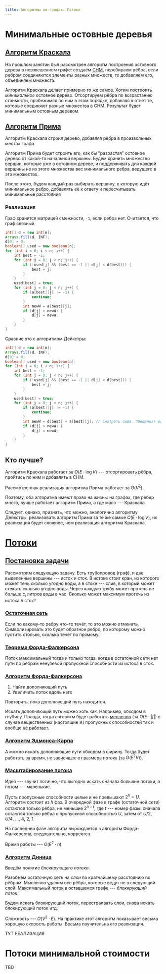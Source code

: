 ```yaml
---
title: Алгоритмы на графах: Потоки
---
```


Минимальные остовные деревья
===========================

[Алгоритм Краскала](http://neerc.ifmo.ru/wiki/index.php?title=%D0%90%D0%BB%D0%B3%D0%BE%D1%80%D0%B8%D1%82%D0%BC_%D0%9A%D1%80%D0%B0%D1%81%D0%BA%D0%B0%D0%BB%D0%B0)
-------------------

На прошлом занятии был рассмотрен алгоритм построения остовного дерева в
невзвешенном графе: создаём [СНМ](http://neerc.ifmo.ru/wiki/index.php?title=%D0%94%D0%B8%D1%81%D0%BA%D1%80%D0%B5%D1%82%D0%BD%D0%B0%D1%8F_%D0%BC%D0%B0%D1%82%D0%B5%D0%BC%D0%B0%D1%82%D0%B8%D0%BA%D0%B0,_%D0%B0%D0%BB%D0%B3%D0%BE%D1%80%D0%B8%D1%82%D0%BC%D1%8B_%D0%B8_%D1%81%D1%82%D1%80%D1%83%D0%BA%D1%82%D1%83%D1%80%D1%8B_%D0%B4%D0%B0%D0%BD%D0%BD%D1%8B%D1%85#.D0.A1.D0.B8.D1.81.D1.82.D0.B5.D0.BC.D0.B0_.D0.BD.D0.B5.D0.BF.D0.B5.D1.80.D0.B5.D1.81.D0.B5.D0.BA.D0.B0.D1.8E.D1.89.D0.B8.D1.85.D1.81.D1.8F_.D0.BC.D0.BD.D0.BE.D0.B6.D0.B5.D1.81.D1.82.D0.B2), перебираем рёбра, если ребром
соединяются элементы разных множеств, то добавляем его, объединяем множеста.

Алгоритм Краскала делает примерно то же самое. Хотим построить _минимальное_
остовное дерево. Отсортируем рёбра по возрастанию стоимости, пробежимся по ним
в этом порядке, добавляя в ответ те, которые соединяют разные множества в СНМ.
Результат будет минимальным остовным деревом.

[Алгоритм Прима](http://neerc.ifmo.ru/wiki/index.php?title=%D0%90%D0%BB%D0%B3%D0%BE%D1%80%D0%B8%D1%82%D0%BC_%D0%9F%D1%80%D0%B8%D0%BC%D0%B0)
----------------

Алгоритм Краскала строил дерево, добавляя рёбра в произвольных местах графа.

Алгоритм Прима будет строить его, как бы "разрастая" остовное дерево от
какой-то начальной вершины. Будем хранить множество вершин, которые уже в
остовном дереве, и поддерживать для каждой вершины не из этого множества 
вес минимального ребра, ведущего в это множество.

После этого, будем каждый раз выбирать вершину, в которую идёт минимальное
ребро, добавлять её к ответу и пересчитывать минимальные расстояния

### Реализация

Граф хранится матрицей смежности, `-1`, если ребра нет. Считается, что граф
связный.

~~~~~~~~~~~~~~~~java
int[] d = new int[n];
Arrays.fill(d, INF);
d[0] = 0;
boolean[] used = new boolean[n];
for (int i = 0; i < n; i++) {
    int best = -1;
    for (int j = 0; j < n; j++) {
        if (!used[j] && (best == -1 || d[j] < d[best])) {
            best = j;
        }
    }
    used[best] = true;
    for (int j = 0; j < n; j++) {
        if (a[best][j] != -1) {
            continue;
        }
        int newW = a[best][j];
        if (d[j] > newW) {
            d[j] = newW;
        }
    }
}
~~~~~~~~~~~~~~~~~~~~

Сравние это с алгоритмом Дейкстры:

~~~~~~~~~~~~~~~~java
int[] d = new int[n];
Arrays.fill(d, INF);
d[0] = 0;
boolean[] used = new boolean[n];
for (int i = 0; i < n; i++) {
    int best = -1;
    for (int j = 0; j < n; j++) {
        if (!used[j] && (best == -1 || d[j] < d[best])) {
            best = j;
        }
    }
    used[best] = true;
    for (int j = 0; j < n; j++) {
        if (a[best][j] != -1) {
            continue;
        }
        int newW = d[best] + a[best][j]; // Смотреть сюда. Обещанная одна строчка
        if (d[j] > newW) {
            d[j] = newW;
        }
    }
}
~~~~~~~~~~~~~~~~~~~~

Кто лучше?
----------

Алгоритм Краскала работает за $O(E \cdot \log V)$ --- отсортировать рёбра,
пройтись по ним и добавлять в СНМ.

Рассмотренная реализация алгоритма Прима работает за $O(V^2)$.

Поэтому, оба алгоритма имеют право на жизнь: на графах, где рёбер много, лучше 
работает алгоритм Прима, а где мало --- Краскала.

Следует, однако, признать, что можно, аналогично алгоритму Дейкстры, реализовать
алгоритм Прима за те же самые $O(E \cdot \log V)$, но реализация будет сложнее,
чем реализация алгоритма Краскала.


[Потоки](http://neerc.ifmo.ru/wiki/index.php?title=%D0%94%D0%B8%D1%81%D0%BA%D1%80%D0%B5%D1%82%D0%BD%D0%B0%D1%8F_%D0%BC%D0%B0%D1%82%D0%B5%D0%BC%D0%B0%D1%82%D0%B8%D0%BA%D0%B0,_%D0%B0%D0%BB%D0%B3%D0%BE%D1%80%D0%B8%D1%82%D0%BC%D1%8B_%D0%B8_%D1%81%D1%82%D1%80%D1%83%D0%BA%D1%82%D1%83%D1%80%D1%8B_%D0%B4%D0%B0%D0%BD%D0%BD%D1%8B%D1%85#.D0.97.D0.B0.D0.B4.D0.B0.D1.87.D0.B0_.D0.BE_.D0.BC.D0.B0.D0.BA.D1.81.D0.B8.D0.BC.D0.B0.D0.BB.D1.8C.D0.BD.D0.BE.D0.BC_.D0.BF.D0.BE.D1.82.D0.BE.D0.BA.D0.B5)
======

[Постановка задачи](http://neerc.ifmo.ru/wiki/index.php?title=%D0%9E%D0%BF%D1%80%D0%B5%D0%B4%D0%B5%D0%BB%D0%B5%D0%BD%D0%B8%D0%B5_%D1%81%D0%B5%D1%82%D0%B8,_%D0%BF%D0%BE%D1%82%D0%BE%D0%BA%D0%B0)
-------------------

Рассмотрим следующую задачу. Есть трубопровод (граф), и две выделенные 
вершины --- исток и сток. В истоке стоит кран, из которого может течь сколько
угодно воды, а в стоке --- слив, в который может стекать сколько угодно воды.
Через каждую трубу может протечь не больше $c_i$ литров воды в час. Сколько
может максимум протечь из истока в сток?

### [Остаточная сеть](http://neerc.ifmo.ru/wiki/index.php?title=%D0%94%D0%BE%D0%BF%D0%BE%D0%BB%D0%BD%D1%8F%D1%8E%D1%89%D0%B0%D1%8F_%D1%81%D0%B5%D1%82%D1%8C,_%D0%B4%D0%BE%D0%BF%D0%BE%D0%BB%D0%BD%D1%8F%D1%8E%D1%89%D0%B8%D0%B9_%D0%BF%D1%83%D1%82%D1%8C)

Если по какому-то ребру что-то течёт, то это можно _отменить_. Символизировать
это будет обратное ребро, по которому можно пустить столько, сколько течёт по
прямому.

### [Теорема Форда-Фалкерсона](http://neerc.ifmo.ru/wiki/index.php?title=%D0%A2%D0%B5%D0%BE%D1%80%D0%B5%D0%BC%D0%B0_%D0%A4%D0%BE%D1%80%D0%B4%D0%B0-%D0%A4%D0%B0%D0%BB%D0%BA%D0%B5%D1%80%D1%81%D0%BE%D0%BD%D0%B0)

Поток максимальный тогда и только тогда, когда в остаточной сети нет пути по
рёбрам ненулевой пропускной способности из истока в сток.

### [Алгоритм Форда-Фалкерсона](http://neerc.ifmo.ru/wiki/index.php?title=%D0%90%D0%BB%D0%B3%D0%BE%D1%80%D0%B8%D1%82%D0%BC_%D0%A4%D0%BE%D1%80%D0%B4%D0%B0-%D0%A4%D0%B0%D0%BB%D0%BA%D0%B5%D1%80%D1%81%D0%BE%D0%BD%D0%B0,_%D1%80%D0%B5%D0%B0%D0%BB%D0%B8%D0%B7%D0%B0%D1%86%D0%B8%D1%8F_%D1%81_%D0%BF%D0%BE%D0%BC%D0%BE%D1%89%D1%8C%D1%8E_%D0%BF%D0%BE%D0%B8%D1%81%D0%BA%D0%B0_%D0%B2_%D0%B3%D0%BB%D1%83%D0%B1%D0%B8%D0%BD%D1%83)

1. Найти дополняющий путь
2. Увеличить поток вдоль него

Повторять, пока дополняющий путь находится. 

Искать дополняющий путь можно хоть как. Например, обходом в глубину. Правда,
тогда алгоритм будет работать [медленно](http://neerc.ifmo.ru/wiki/index.php?title=%D0%90%D0%BB%D0%B3%D0%BE%D1%80%D0%B8%D1%82%D0%BC_%D0%A4%D0%BE%D1%80%D0%B4%D0%B0-%D0%A4%D0%B0%D0%BB%D0%BA%D0%B5%D1%80%D1%81%D0%BE%D0%BD%D0%B0,_%D1%80%D0%B5%D0%B0%D0%BB%D0%B8%D0%B7%D0%B0%D1%86%D0%B8%D1%8F_%D1%81_%D0%BF%D0%BE%D0%BC%D0%BE%D1%89%D1%8C%D1%8E_%D0%BF%D0%BE%D0%B8%D1%81%D0%BA%D0%B0_%D0%B2_%D0%B3%D0%BB%D1%83%D0%B1%D0%B8%D0%BD%D1%83#.D0.9F.D1.80.D0.B8.D0.BC.D0.B5.D1.80_.D0.BC.D0.B5.D0.B4.D0.BB.D0.B5.D0.BD.D0.BD.D0.BE.D0.B9_.D1.80.D0.B0.D0.B1.D0.BE.D1.82.D1.8B_.D0.B0.D0.BB.D0.B3.D0.BE.D1.80.D0.B8.D1.82.D0.BC.D0.B0_.D0.A4.D0.BE.D1.80.D0.B4.D0.B0-.D0.A4.D0.B0.D0.BB.D0.BA.D0.B5.D1.80.D1.81.D0.BE.D0.BD.D0.B0_.D1.81_.D0.B8.D1.81.D0.BF.D0.BE.D0.BB.D1.8C.D0.B7.D0.BE.D0.B2.D0.B0.D0.BD.D0.B8.D0.B5.D0.BC_.D0.BF.D0.BE.D0.B8.D1.81.D0.BA.D0.B0_.D0.B2_.D0.B3.D0.BB.D1.83.D0.B1.D0.B8.D0.BD.D1.83_.D0.BF.D0.BE_.D1.81.D1.80.D0.B0.D0.B2.D0.BD.D0.B5.D0.BD.D0.B8.D1.8E_.D1.81_.D1.80.D0.B5.D0.B0.D0.BB.D0.B8.D0.B7.D0.B0.D1.86.D0.B8.D0.B5.D0.B9.2C_.D0.B8.D1.81.D0.BF.D0.BE.D0.BB.D1.8C.D0.B7.D1.83.D1.8E.D1.89.D0.B5.D0.B9_.D0.BF.D0.BE.D0.B8.D1.81.D0.BA_.D0.B2_.D1.88.D0.B8.D1.80.D0.B8.D0.BD.D1.83) (за
$O(E \cdot |f|)$ в случае вещественных (настоящие $\mathbb{R}$) пропускных
способностей так и вообще [не работает](http://ru.wikipedia.org/wiki/%D0%90%D0%BB%D0%B3%D0%BE%D1%80%D0%B8%D1%82%D0%BC_%D0%A4%D0%BE%D1%80%D0%B4%D0%B0_%E2%80%94_%D0%A4%D0%B0%D0%BB%D0%BA%D0%B5%D1%80%D1%81%D0%BE%D0%BD%D0%B0#.D0.9F.D1.80.D0.B8.D0.BC.D0.B5.D1.80_.D0.BD.D0.B5_.D1.81.D1.85.D0.BE.D0.B4.D1.8F.D1.89.D0.B5.D0.B3.D0.BE.D1.81.D1.8F_.D0.B0.D0.BB.D0.B3.D0.BE.D1.80.D0.B8.D1.82.D0.BC.D0.B0).

### [Алгоритм Эдмонса-Карпа](http://neerc.ifmo.ru/wiki/index.php?title=%D0%90%D0%BB%D0%BE%D1%80%D0%B8%D1%82%D0%BC_%D0%AD%D0%B4%D0%BC%D0%BE%D0%BD%D0%B4%D1%81%D0%B0-%D0%9A%D0%B0%D1%80%D0%BF%D0%B0)

А можно искать дополняющие пути обходом в ширину. Тогда будет работать за время,
не зависящее от размера потока (за $O(E^2 V)$).

### [Масштабирование потока](http://neerc.ifmo.ru/wiki/index.php?title=%D0%90%D0%BB%D0%B3%D0%BE%D1%80%D0%B8%D1%82%D0%BC_%D0%BC%D0%B0%D1%81%D1%88%D1%82%D0%B0%D0%B1%D0%B8%D1%80%D0%BE%D0%B2%D0%B0%D0%BD%D0%B8%D1%8F_%D0%BF%D0%BE%D1%82%D0%BE%D0%BA%D0%B0)

Идея --- звучит логично, что выгодно искать сначала большие потоки, а потом ---
маленькие. 

Пусть пропускные способности целые и не превышают $2^h = U$. Алгоритм состоит из
$h$ фаз. В очередной фазе в графе (остаточной сети) остаются только рёбра,
не меньшие $2^{h-t}$, где $t$ --- номер фазы: сначала остаются только рёбра с
пропускной способностью $U$, затем от $U / 2$, $U / 4$, ..., 4, 2, 1.

На последней фазе алгоритм вырождается в алгоритм Форда-Фалкерсона, следовательно,
корректен.

Время работы --- $O(E^2 \cdot h)$.

### [Алгоритм Диница](http://neerc.ifmo.ru/wiki/index.php?title=%D0%A1%D1%85%D0%B5%D0%BC%D0%B0_%D0%B0%D0%BB%D0%B3%D0%BE%D1%80%D0%B8%D1%82%D0%BC%D0%B0_%D0%94%D0%B8%D0%BD%D0%B8%D1%86%D0%B0)

Введём понятие _блокирующего потока_.

Разобъём остаточную сеть на _слои_ по кратчайшему расстоянию по рёбрам.
Мысленно удалим все рёбра, которые ведут не в следующий слой. Максимальный
поток в оставшемся графе --- _блокирующий поток_.

Будем искать блокирующий поток, перестраивать слои, снова искать блокирующий
поток итд.

Сложность --- $O(V^2 \cdot E)$. На практике этот алгоритм показывает весьма
хорошую скорость работы. Весьма поучительна его реализация.

ТУТ РЕАЛИЗАЦИЯ

Потоки минимальной стоимости
============================

TBD
